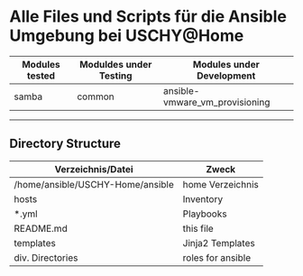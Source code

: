 <h1>Alle Files und Scripts für die Ansible Umgebung bei USCHY@Home</h1>

<table>
  <thead>
    <tr>
      <th>Modules tested</th>
      <th>Moduldes under Testing</th>
      <th>Modules under Development</th>
    </tr>
  </thead>
  <tbody>
    <tr>
      <td> samba</td>
      <td>common</td>
      <td>ansible-vmware_vm_provisioning</td>
    </tr>
</table>

---
<h2>Directory Structure</h2>
<table>
  <thead>
    <tr>
      <th>Verzeichnis/Datei</th>
      <th>Zweck</th>
    </tr>
  </thead>
  <tbody>
    <tr>
      <td>/home/ansible/USCHY-Home/ansible</td>
      <td>home Verzeichnis</td>
    </tr>
    <tr>
      <td>hosts</td>
      <td>Inventory</td>
    </tr>
    <tr>
      <td>*.yml</td>
      <td>Playbooks</td>
    </tr>
    <tr>
      <td>README.md</td>
      <td>this file</td>
    </tr>
    <tr>
      <td>templates</td>
      <td>Jinja2 Templates</td>
    </tr>
    <tr>
      <td>div. Directories</td>
      <td>roles for ansible</td> 
    </tr>
</table>
